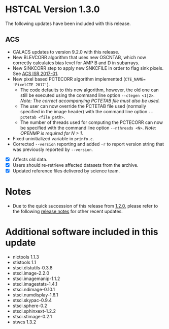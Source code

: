 # HSTCAL Version 1.3.0

The following updates have been included with this release.

## ACS
- CALACS updates to version 9.2.0 with this release.
- New BLEVCORR algorithm that uses new OSCNTAB, which now correctly calculates bias level for AMP B and D in subarrays.
- New SINKCORR step to apply new SNKCFILE in order to flag sink pixels. See [ACS ISR 2017-01](http://www.stsci.edu/hst/acs/documents/isrs/isr1701.pdf).
- New pixel based PCTECORR algorithm implemented (``CTE_NAME= 'PixelCTE 2017'``).
  * The code defaults to this new algorithm, however, the old one can still be executed using the command line option  ``--ctegen <1|2>``. _Note: The correct accompanying PCTETAB file must also be used._
  * The user can now override the PCTETAB file used (normally specified in the image header) with the command line option ``--pctetab <file path>``.
  * The number of threads used for computing the PCTECORR can now be specified with the command line option ``--nthreads <N>``. _Note: OPENMP is required for N > 1._
- Fixed uninitialized variable in `prinfo.c`.
- Corrected `--version` reporting and added `-r` to report version string that was previously reported by `--version`.

- [x] Affects old data.
- [x] Users should re-retrieve affected datasets from the archive.
- [x] Updated reference files delivered by science team.

# Notes

 * Due to the quick succession of this release from [1.2.0](https://github.com/spacetelescope/hstcal/tree/1.2.0), please refer to the following [release notes](https://github.com/spacetelescope/hstcal/releases/tag/1.2.0) for other recent updates.


# Additional software included in this update

* nictools 1.1.3
* stistools 1.1
* stsci.distutils-0.3.8
* stsci.image-2.2.0
* stsci.imagemanip-1.1.2
* stsci.imagestats-1.4.1
* stsci.ndimage-0.10.1
* stsci.numdisplay-1.6.1
* stsci.skypac-0.9.4
* stsci.sphere-0.2
* stsci.sphinxext-1.2.2
* stsci.stimage-0.2.1
* stwcs 1.3.2
